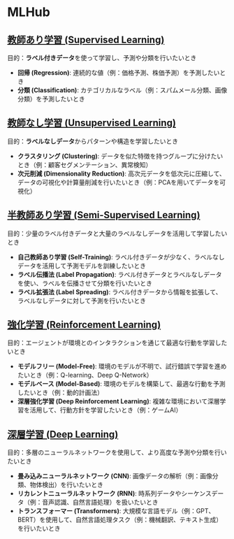 # MLHub

## [教師あり学習 (Supervised Learning)](https://github.com/kodaimura/AIHub/blob/main/docs/Supervised/README.md)
目的：**ラベル付きデータ**を使って学習し、予測や分類を行いたいとき
- **回帰 (Regression)**: 連続的な値（例：価格予測、株価予測）を予測したいとき
- **分類 (Classification)**: カテゴリカルなラベル（例：スパムメール分類、画像分類）を予測したいとき

## [教師なし学習 (Unsupervised Learning)](https://github.com/kodaimura/AIHub/blob/main/docs/Unsupervised/README.md)
目的：**ラベルなしデータ**からパターンや構造を学習したいとき
- **クラスタリング (Clustering)**: データを似た特徴を持つグループに分けたいとき（例：顧客セグメンテーション、異常検知）
- **次元削減 (Dimensionality Reduction)**: 高次元データを低次元に圧縮して、データの可視化や計算量削減を行いたいとき（例：PCAを用いてデータを可視化）

## [半教師あり学習 (Semi-Supervised Learning)](https://github.com/kodaimura/AIHub/blob/main/docs/Semi-Supervised/README.md)
目的：少量のラベル付きデータと大量のラベルなしデータを活用して学習したいとき
- **自己教師あり学習 (Self-Training)**: ラベル付きデータが少なく、ラベルなしデータを活用して予測モデルを訓練したいとき
- **ラベル伝播法 (Label Propagation)**: ラベル付きデータとラベルなしデータを使い、ラベルを伝播させて分類を行いたいとき
- **ラベル拡張法 (Label Spreading)**: ラベル付きデータから情報を拡張して、ラベルなしデータに対して予測を行いたいとき

## [強化学習 (Reinforcement Learning)](https://github.com/kodaimura/AIHub/blob/main/docs/Reinforcement/README.md)
目的：エージェントが環境とのインタラクションを通じて最適な行動を学習したいとき
- **モデルフリー (Model-Free)**: 環境のモデルが不明で、試行錯誤で学習を進めたいとき（例：Q-learning、Deep Q-Network）
- **モデルベース (Model-Based)**: 環境のモデルを構築して、最適な行動を予測したいとき（例：動的計画法）
- **深層強化学習 (Deep Reinforcement Learning)**: 複雑な環境において深層学習を活用して、行動方針を学習したいとき（例：ゲームAI）

## [深層学習 (Deep Learning)](https://github.com/kodaimura/AIHub/blob/main/docs/Deep/README.md)
目的：多層のニューラルネットワークを使用して、より高度な予測や分類を行いたいとき
- **畳み込みニューラルネットワーク (CNN)**: 画像データの解析（例：画像分類、物体検出）を行いたいとき
- **リカレントニューラルネットワーク (RNN)**: 時系列データやシーケンスデータ（例：音声認識、自然言語処理）を扱いたいとき
- **トランスフォーマー (Transformers)**: 大規模な言語モデル（例：GPT、BERT）を使用して、自然言語処理タスク（例：機械翻訳、テキスト生成）を行いたいとき
